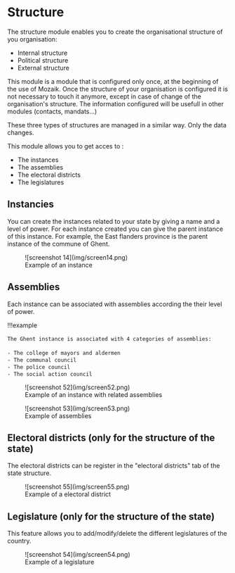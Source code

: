 # Structure

The structure module enables you to create the organisational structure of you organisation:

- Internal structure
- Political structure
- External structure

This module is a module that is configured only once, at the beginning of the use of Mozaik. Once the structure of your organisation is configured it is not necessary to touch it anymore, except in case of change of the organisation's structure. The information configured will be usefull in other modules (contacts, mandats...)

These three types of structures are managed in a similar way. Only the data changes.

This module allows you to get acces to : 

- The instances
- The assemblies
- The electoral districts
- The legislatures

## Instancies

You can create the instances related to your state by giving a name and a level of power. For each instance created you can give the parent instance of this instance. For example, the East flanders province is the parent instance of the commune of Ghent.

<figure markdown>
![screenshot 14](img/screen14.png)
<figcaption>Example of an instance</figcaption>
</figure>

## Assemblies
Each instance can be associated with assemblies according the their level of power. 

!!!example

    The Ghent instance is associated with 4 categories of assemblies:

    - The college of mayors and aldermen 
    - The communal council
    - The police council
    - The social action council

<figure markdown>
![screenshot 52](img/screen52.png)
<figcaption>Example of an instance with related assemblies</figcaption>
</figure>

<figure markdown>
![screenshot 53](img/screen53.png)
<figcaption>Example of assemblies</figcaption>
</figure>

## Electoral districts (only for the structure of the state)

The electoral districts can be register in the "electoral districts" tab of the state structure.

<figure markdown>
![screenshot 55](img/screen55.png)
<figcaption>Example of a electoral district</figcaption>
</figure>

## Legislature (only for the structure of the state)

This feature allows you to add/modify/delete the different legislatures of the country.

<figure markdown>
![screenshot 54](img/screen54.png)
<figcaption>Example of a legislature</figcaption>
</figure>